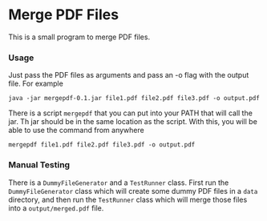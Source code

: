 # Merge PDF Files

This is a small program to merge PDF files.

### Usage

Just pass the PDF files as arguments and pass an -o flag with the output
file. For example

    java -jar mergepdf-0.1.jar file1.pdf file2.pdf file3.pdf -o output.pdf
    
There is a script `mergepdf` that you can put into your PATH that will 
call the jar. Th jar should be in the same location as the script. With
this, you will be able to use the command from anywhere

    mergepdf file1.pdf file2.pdf file3.pdf -o output.pdf
    
### Manual Testing

There is a `DummyFileGenerator` and a `TestRunner` class. First run the
`DummyFileGenerator` class which will create some dummy PDF files in
a `data` directory, and then run the `TestRunner` class which will merge
those files into a `output/merged.pdf` file.